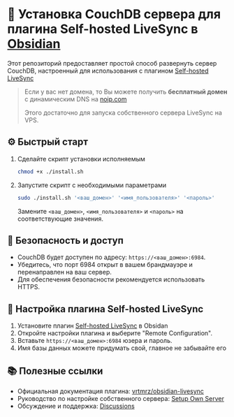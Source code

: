 
# 🚀 Установка CouchDB сервера для плагина Self-hosted LiveSync в [Obsidian](https://obsidian.md/)
Этот репозиторий предоставляет простой способ развернуть сервер CouchDB, настроенный для использования с плагином [Self-hosted LiveSync](https://github.com/vrtmrz/obsidian-livesync)

> Если у вас нет домена, то Вы можете получить **бесплатный домен** с динамическим DNS на [noip.com](https://www.noip.com/) 
> 
> Этого достаточно для запуска собственного сервера LiveSync на VPS.

## ⚙️ Быстрый старт

1. Сделайте скрипт установки исполняемым

   ```bash
   chmod +x ./install.sh
   ```

2. Запустите скрипт с необходимыми параметрами

   ```bash
   sudo ./install.sh '<ваш_домен>' '<имя_пользователя>' '<пароль>'
   ```

   Замените `<ваш_домен>`, `<имя_пользователя>` и `<пароль>` на соответствующие значения.

## 🔐 Безопасность и доступ
- CouchDB будет доступен по адресу: `https://<ваш_домен>:6984`.
- Убедитесь, что порт 6984 открыт в вашем брандмауэре и перенаправлен на ваш сервер.
- Для обеспечения безопасности рекомендуется использовать HTTPS.

## 🔄 Настройка плагина Self-hosted LiveSync
1. Установите плагин [Self-hosted LiveSync](https://github.com/vrtmrz/obsidian-livesync) в Obsidan
2. Откройте настройки плагина и выберите "Remote Configuration".
3. Вставьте `https://<ваш_домен>:6984` юзера и пароль.
4. Имя базы данных можете придумать свой, главное не забывайте его


## 📚 Полезные ссылки

- Официальная документация плагина: [vrtmrz/obsidian-livesync](https://github.com/vrtmrz/obsidian-livesync)
- Руководство по настройке собственного сервера: [Setup Own Server](https://github.com/vrtmrz/obsidian-livesync/blob/main/docs/setup_own_serve.md)
- Обсуждение и поддержка: [Discussions](https://github.com/vrtmrz/obsidian-livesync/discussons)
